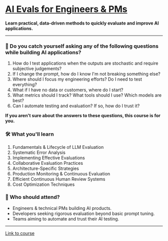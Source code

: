 # [AI Evals for Engineers & PMs](bit.ly/evals-ai)

**Learn practical, data-driven methods to quickly evaluate and improve AI applications.**

---

### 🤔 Do you catch yourself asking any of the following questions while building AI applications?

1. How do I test applications when the outputs are stochastic and require subjective judgements?
2. If I change the prompt, how do I know I'm not breaking something else?
3. Where should I focus my engineering efforts? Do I need to test everything?
4. What if I have no data or customers, where do I start?
5. What metrics should I track? What tools should I use? Which models are best?
6. Can I automate testing and evaluation? If so, how do I trust it?

**If you aren't sure about the answers to these questions, this course is for you.**

### 🛠️ What you'll learn

1. Fundamentals & Lifecycle of LLM Evaluation
2. Systematic Error Analysis
3. Implementing Effective Evaluations
4. Collaborative Evaluation Practices
5. Architecture-Specific Strategies
6. Production Monitoring & Continuous Evaluation
7. Efficient Continuous Human Review Systems
8. Cost Optimization Techniques


### 👥 Who should attend?

* Engineers & technical PMs building AI products.
* Developers seeking rigorous evaluation beyond basic prompt tuning.
* Teams aiming to automate and trust their AI testing.

---
[Link to course](bit.ly/evals-ai)
